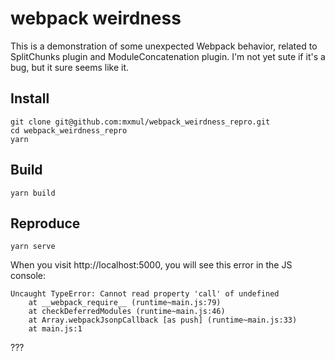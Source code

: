 # webpack weirdness

This is a demonstration of some unexpected Webpack behavior, related to SplitChunks plugin and ModuleConcatenation plugin. I'm not yet sute if it's a bug, but it sure seems like it.

## Install

```
git clone git@github.com:mxmul/webpack_weirdness_repro.git
cd webpack_weirdness_repro
yarn
```

## Build

```
yarn build
```

## Reproduce

```
yarn serve
```

When you visit http://localhost:5000, you will see this error in the JS console:
```
Uncaught TypeError: Cannot read property 'call' of undefined
    at __webpack_require__ (runtime~main.js:79)
    at checkDeferredModules (runtime~main.js:46)
    at Array.webpackJsonpCallback [as push] (runtime~main.js:33)
    at main.js:1
```

???
